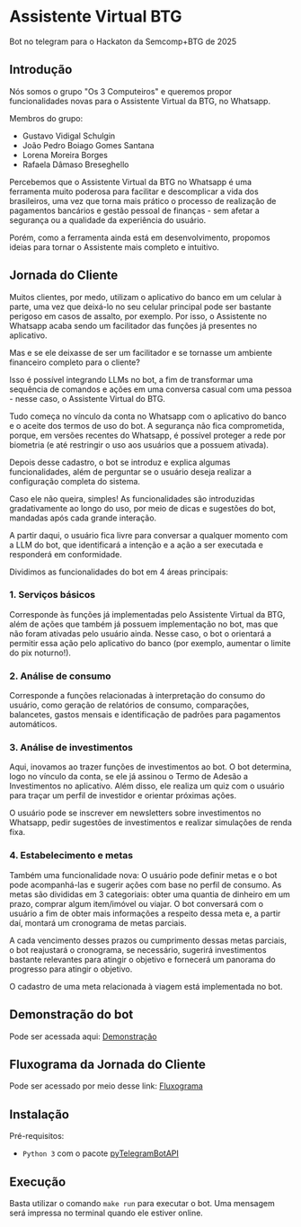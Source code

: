 # Assistente Virtual BTG
Bot no telegram para o Hackaton da Semcomp+BTG de 2025

## Introdução
Nós somos o grupo "Os 3 Computeiros" e queremos propor funcionalidades novas para o Assistente Virtual da BTG, no Whatsapp.

Membros do grupo:
- Gustavo Vidigal Schulgin
- João Pedro Boiago Gomes Santana
- Lorena Moreira Borges
- Rafaela Dâmaso Breseghello

Percebemos que o Assistente Virtual da BTG no Whatsapp é uma ferramenta muito poderosa para facilitar e descomplicar a vida dos brasileiros, uma vez que torna mais prático o processo de realização de pagamentos bancários e gestão pessoal de finanças - sem afetar a segurança ou a qualidade da experiência do usuário.

Porém, como a ferramenta ainda está em desenvolvimento, propomos ideias para tornar o Assistente mais completo e intuitivo.

## Jornada do Cliente

Muitos clientes, por medo, utilizam o aplicativo do banco em um celular à parte, uma vez que deixá-lo no seu celular principal pode ser bastante perigoso em casos de assalto, por exemplo. Por isso, o Assistente no Whatsapp acaba sendo um facilitador das funções já presentes no aplicativo.

Mas e se ele deixasse de ser um facilitador e se tornasse um ambiente financeiro completo para o cliente?

Isso é possível integrando LLMs no bot, a fim de transformar uma sequência de comandos e ações em uma conversa casual com uma pessoa - nesse caso, o Assistente Virtual do BTG.

Tudo começa no vínculo da conta no Whatsapp com o aplicativo do banco e o aceite dos termos de uso do bot. A segurança não fica comprometida, porque, em versões recentes do Whatsapp, é possível proteger a rede por biometria (e até restringir o uso aos usuários que a possuem ativada).

Depois desse cadastro, o bot se introduz e explica algumas funcionalidades, além de perguntar se o usuário deseja realizar a configuração completa do sistema.

Caso ele não queira, simples! As funcionalidades são introduzidas gradativamente ao longo do uso, por meio de dicas e sugestões do bot, mandadas após cada grande interação.

A partir daqui, o usuário fica livre para conversar a qualquer momento com a LLM do bot, que identificará a intenção e a ação a ser executada e responderá em conformidade.

Dividimos as funcionalidades do bot em 4 áreas principais:

### 1. Serviços básicos
Corresponde às funções já implementadas pelo Assistente Virtual da BTG, além de ações que também já possuem implementação no bot, mas que não foram ativadas pelo usuário ainda. Nesse caso, o bot o orientará a permitir essa ação pelo aplicativo do banco (por exemplo, aumentar o limite do pix noturno!).

### 2. Análise de consumo
Corresponde a funções relacionadas à interpretação do consumo do usuário, como geração de relatórios de consumo, comparações, balancetes, gastos mensais e identificação de padrões para pagamentos automáticos.

### 3. Análise de investimentos
Aqui, inovamos ao trazer funções de investimentos ao bot. O bot determina, logo no vínculo da conta, se ele já assinou o Termo de Adesão a Investimentos no aplicativo. Além disso, ele realiza um quiz com o usuário para traçar um perfil de investidor e orientar próximas ações.

O usuário pode se inscrever em newsletters sobre investimentos no Whatsapp, pedir sugestões de investimentos e realizar simulações de renda fixa.

### 4. Estabelecimento e metas
Também uma funcionalidade nova: O usuário pode definir metas e o bot pode acompanhá-las e sugerir ações com base no perfil de consumo. As metas são divididas em 3 categoriais: obter uma quantia de dinheiro em um prazo, comprar algum item/imóvel ou viajar. O bot conversará com o usuário a fim de obter mais informações a respeito dessa meta e, a partir daí, montará um cronograma de metas parciais.

A cada vencimento desses prazos ou cumprimento dessas metas parciais, o bot reajustará o cronograma, se necessário, sugerirá investimentos bastante relevantes para atingir o objetivo e fornecerá um panorama do progresso para atingir o objetivo.

O cadastro de uma meta relacionada à viagem está implementada no bot.

## Demonstração do bot
Pode ser acessada aqui: [Demonstração](https://drive.google.com/file/d/1_wzrwYIRIaDXxTmvSNBZSMhONEgkG6Cv/view?usp=sharing)

## Fluxograma da Jornada do Cliente
Pode ser acessado por meio desse link: [Fluxograma](https://gusvidigal.github.io/assistenteBTG/)

## Instalação
Pré-requisitos:

- `Python 3` com o pacote [pyTelegramBotAPI](https://pytba.readthedocs.io/en/latest/index.html)

## Execução
Basta utilizar o comando `make run` para executar o bot. Uma mensagem será impressa no terminal quando ele estiver online.
